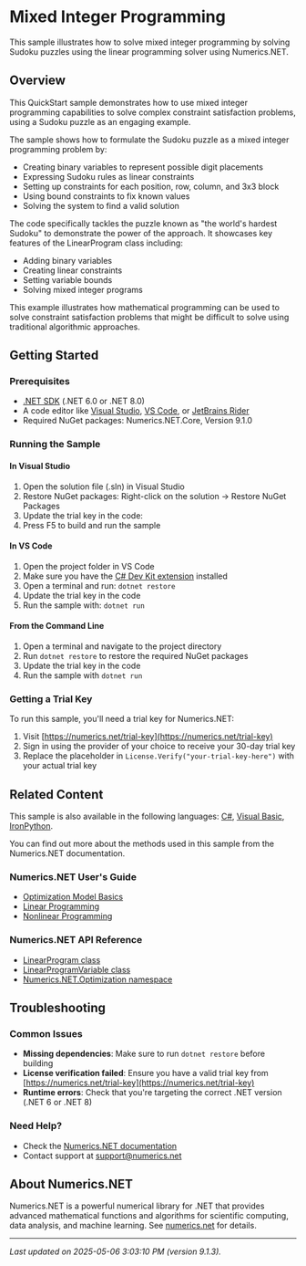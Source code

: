 # Mixed Integer Programming

This sample illustrates how to solve mixed integer programming by solving Sudoku puzzles using the linear programming solver using Numerics.NET.

## Overview

This QuickStart sample demonstrates how to use mixed integer programming capabilities to solve complex constraint 
satisfaction problems, using a Sudoku puzzle as an engaging example.

The sample shows how to formulate the Sudoku puzzle as a mixed integer programming problem by:
- Creating binary variables to represent possible digit placements
- Expressing Sudoku rules as linear constraints
- Setting up constraints for each position, row, column, and 3x3 block
- Using bound constraints to fix known values
- Solving the system to find a valid solution

The code specifically tackles the puzzle known as "the world's hardest Sudoku" to demonstrate the 
power of the approach. It showcases key features of the LinearProgram class including:
- Adding binary variables
- Creating linear constraints
- Setting variable bounds
- Solving mixed integer programs

This example illustrates how mathematical programming can be used to solve constraint satisfaction
problems that might be difficult to solve using traditional algorithmic approaches.


## Getting Started

### Prerequisites

- [.NET SDK](https://dotnet.microsoft.com/download) (.NET 6.0 or .NET 8.0)
- A code editor like [Visual Studio](https://visualstudio.microsoft.com/), [VS Code](https://code.visualstudio.com/), or [JetBrains Rider](https://www.jetbrains.com/rider/)
- Required NuGet packages: Numerics.NET.Core, Version 9.1.0

### Running the Sample

#### In Visual Studio
1. Open the solution file (.sln) in Visual Studio
2. Restore NuGet packages: Right-click on the solution → Restore NuGet Packages
3. Update the trial key in the code:
4. Press F5 to build and run the sample

#### In VS Code

1. Open the project folder in VS Code
2. Make sure you have the [C# Dev Kit extension](https://marketplace.visualstudio.com/items?itemName=ms-dotnettools.csdevkit) installed
3. Open a terminal and run: `dotnet restore`
4. Update the trial key in the code 
5. Run the sample with: `dotnet run`

#### From the Command Line

1. Open a terminal and navigate to the project directory
2. Run `dotnet restore` to restore the required NuGet packages
3. Update the trial key in the code
4. Run the sample with `dotnet run`

### Getting a Trial Key

To run this sample, you'll need a trial key for Numerics.NET:

1. Visit [https://numerics.net/trial-key](https://numerics.net/trial-key)
2. Sign in using the provider of your choice to receive your 30-day trial key
3. Replace the placeholder in `License.Verify("your-trial-key-here")` with your actual trial key

## Related Content

This sample is also available in the following languages: 
[C#](https://github.com/NumericsDotNet/quickstart-csharp/tree/net462/mathematics/optimization/mixed-integer-programming), [Visual Basic](https://github.com/NumericsDotNet/quickstart-visualbasic/tree/net462/mathematics/optimization/mixed-integer-programming), [IronPython](https://github.com/NumericsDotNet/quickstart-ironpython/tree/net462/mathematics/optimization/mixed-integer-programming).

You can find out more about the methods used in this sample from the Numerics.NET documentation.

### Numerics.NET User's Guide

- [Optimization Model Basics](https://numerics.net/documentation/latest/mathematics/optimization/optimization-model-basics)
- [Linear Programming](https://numerics.net/documentation/latest/mathematics/optimization/linear-programming)
- [Nonlinear Programming](https://numerics.net/documentation/latest/mathematics/optimization/nonlinear-programming)

### Numerics.NET API Reference

- [LinearProgram class](https://numerics.net/documentation/latest/reference/numerics.net.optimization.linearprogram)
- [LinearProgramVariable class](https://numerics.net/documentation/latest/reference/numerics.net.optimization.linearprogramvariable)
- [Numerics.NET.Optimization namespace](https://numerics.net/documentation/latest/reference/numerics.net.optimization)


## Troubleshooting

### Common Issues

- **Missing dependencies**: Make sure to run `dotnet restore` before building
- **License verification failed**: Ensure you have a valid trial key from [https://numerics.net/trial-key](https://numerics.net/trial-key)
- **Runtime errors**: Check that you're targeting the correct .NET version (.NET 6 or .NET 8)

### Need Help?

- Check the [Numerics.NET documentation](https://numerics.net/documentation/)
- Contact support at [support@numerics.net](mailto:support@numerics.net?subject=MixedIntegerProgramming%20QuickStart%20Sample%20%28F%23%29)

## About Numerics.NET

Numerics.NET is a powerful numerical library for .NET that provides advanced mathematical 
functions and algorithms for scientific computing, data analysis, and machine learning.
See [numerics.net](https://numerics.net) for details.

---

_Last updated on 2025-05-06 3:03:10 PM (version 9.1.3)._
